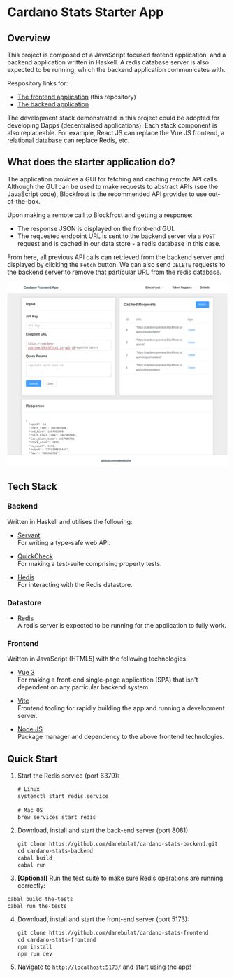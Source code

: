 # Cardano Stats Starter App

## Overview 

This project is composed of a JavaScript focused frotend application, and a
backend application written in Haskell. A redis database server is also 
expected to be running, which the backend application communicates with.

Respository links for:
- [The frontend application](https://github.com/danebulat/cardano-stats-frontend) (this repository)
- [The backend application](https://github.com/danebulat/cardano-stats-backend)

The development stack demonstrated in this project could be adopted for
developing Dapps (decentralised applications). Each stack component is also
replaceable. For example, React JS can replace the Vue JS frontend, a relational
database can replace Redis, etc.

## What does the starter application do?

The application provides a GUI for fetching and caching remote API calls. 
Although the GUI can be used to make requests to abstract APIs (see the 
JavaScript code), Blockfrost is the recommended API provider to use 
out-of-the-box.

Upon making a remote call to Blockfrost and getting a response:
- The response JSON is displayed on the front-end GUI.
- The requested endpoint URL is sent to the backend server via a `POST` request 
  and is cached in our data store - a redis database in this case.

From here, all previous API calls can retrieved from the backend server and 
displayed by clicking the `Fetch` button. We can also send `DELETE` requests 
to the backend server to remove that particular URL from the redis database.

![Screenshot](/doc/screenshot-01.png)

## Tech Stack 

### Backend 

Written in Haskell and utilises the following:

- [Servant](https://hackage.haskell.org/package/servant)<br>
  For writing a type-safe web API.
  
- [QuickCheck](https://hackage.haskell.org/package/QuickCheck)<br>
  For making a test-suite comprising property tests.
  
- [Hedis](https://hackage.haskell.org/package/hedis)<br>
  For interacting with the Redis datastore.

### Datastore 

- [Redis](https://github.com/redis/redis)<br>
  A redis server is expected to be running for the application 
  to fully work.

### Frontend 

Written in JavaScript (HTML5) with the following technologies:

- [Vue 3](https://github.com/vuejs/core)<br>
  For making a front-end single-page application (SPA) that 
  isn't dependent on any particular backend system.
  
- [Vite](https://github.com/vitejs/vite)<br>
  Frontend tooling for rapidly building the app and running a 
  development server.

- [Node JS](https://nodejs.org/en/)<br>
  Package manager and dependency to the above frontend technologies.

## Quick Start

1. Start the Redis service (port 6379):
 
   ```
   # Linux
   systemctl start redis.service
   
   # Mac OS
   brew services start redis
   ```

2. Download, install and start the back-end server (port 8081):

   ```
   git clone https://github.com/danebulat/cardano-stats-backend.git
   cd cardano-stats-backend
   cabal build
   cabal run
   ```

3. **[Optional]** Run the test suite to make sure Redis operations are running correctly:

  ```
  cabal build the-tests
  cabal run the-tests
  ```

4. Download, install and start the front-end server (port 5173):

   ```
   git clone https://github.com/danebulat/cardano-stats-frontend
   cd cardano-stats-frontend
   npm install
   npm run dev
   ```

4. Navigate to `http://localhost:5173/` and start using the app!
